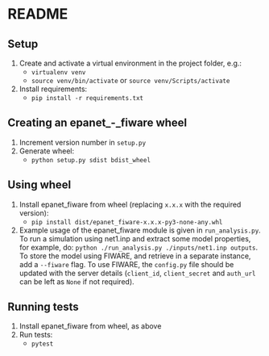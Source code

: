# README

## Setup

1. Create and activate a virtual environment in the project folder, e.g.:
    * `virtualenv venv`
    * `source venv/bin/activate` or `source venv/Scripts/activate`
2. Install requirements:
    * `pip install -r requirements.txt`


## Creating an epanet_-_fiware wheel

1. Increment version number in `setup.py`
2. Generate wheel:
    * `python setup.py sdist bdist_wheel`

## Using wheel

1. Install epanet_fiware from wheel (replacing `x.x.x` with the required version):
    * `pip install dist/epanet_fiware-x.x.x-py3-none-any.whl`
2. Example usage of the epanet_fiware module is given in `run_analysis.py`. To run a simulation using net1.inp and extract some model properties, for example, do: `python ./run_analysis.py ./inputs/net1.inp outputs`. To store the model using FIWARE, and retrieve in a separate instance, add a `--fiware` flag. To use FIWARE, the `config.py` file should be updated with the server details (`client_id`, `client_secret` and `auth_url` can be left as `None` if not required).

## Running tests

1. Install epanet_fiware from wheel, as above
2. Run tests:
    * `pytest`
